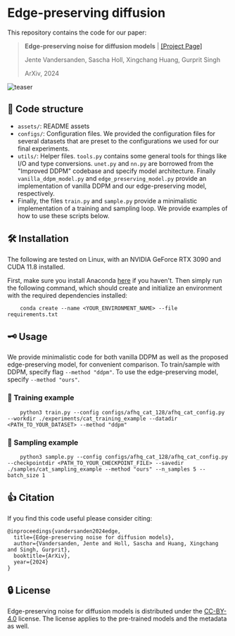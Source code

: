# Edge-preserving diffusion 
This repository contains the code for our paper:

> **Edge-preserving noise for diffusion models** | [[Project Page]](https://edge-preserving-diffusion.mpi-inf.mpg.de/)
>
> Jente Vandersanden, Sascha Holl, Xingchang Huang, Gurprit Singh
> 
> ArXiv, 2024

![teaser](assets/teaser.png)

## 📂 Code structure

* `assets/`: README assets
* `configs/`: Configuration files. We provided the configuration files for several datasets that are preset to the configurations we used for our final experiments.
* `utils/`: Helper files. `tools.py` contains some general tools for things like I/O and type conversions. `unet.py` and `nn.py` are borrowed from the "Improved DDPM" codebase and specify model architecture. Finally `vanilla_ddpm_model.py` and `edge_preserving_model.py` provide an implementation of vanilla DDPM and our edge-preserving model, respectively.
* Finally, the files `train.py` and `sample.py` provide a minimalistic implementation of a training and sampling loop. We provide examples of how to use these scripts below.
 
## 🛠️ Installation
The following are tested on Linux, with an NVIDIA GeForce RTX 3090 and CUDA 11.8 installed.

First, make sure you install Anaconda [here](https://docs.anaconda.com/anaconda/install/) if you haven't. Then simply run the following command, which should create and initialize an environment with the required dependencies installed:
```
    conda create --name <YOUR_ENVIRONMENT_NAME> --file requirements.txt
```

## 🗝️ Usage

We provide minimalistic code for both vanilla DDPM as well as the proposed edge-preserving model, for convenient comparison. To train/sample with DDPM, specify flag `--method "ddpm"`. To use the edge-preserving model, specify `--method "ours"`. 

### 🚀 Training example
```
    python3 train.py --config configs/afhq_cat_128/afhq_cat_config.py --workdir ./experiments/cat_training_example --datadir <PATH_TO_YOUR_DATASET> --method "ddpm" 
```

### 🧪 Sampling example
```
    python3 sample.py --config configs/afhq_cat_128/afhq_cat_config.py --checkpointdir <PATH_TO_YOUR_CHECKPOINT_FILE> --savedir ./samples/cat_sampling_example --method "ours" --n_samples 5 --batch_size 1
```

## 👍 Citation
If you find this code useful please consider citing:
```
@inproceedings{vandersanden2024edge,
  title={Edge-preserving noise for diffusion models},
  author={Vandersanden, Jente and Holl, Sascha and Huang, Xingchang and Singh, Gurprit},
  booktitle={ArXiv},
  year={2024}
}
```

## 🔒 License
Edge-preserving noise for diffusion models is distributed under the [CC-BY-4.0](https://creativecommons.org/licenses/by/4.0/) license. The license applies to the pre-trained models and the metadata as well.
